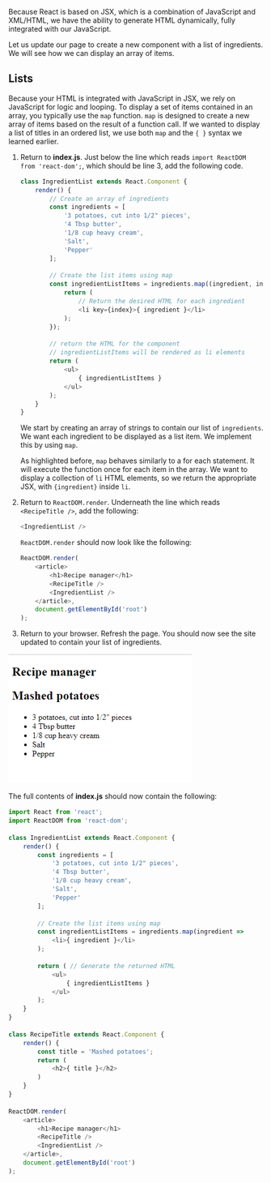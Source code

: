 Because React is based on JSX, which is a combination of JavaScript and XML/HTML, we have the ability to generate HTML dynamically, fully integrated with our JavaScript.

Let us update our page to create a new component with a list of ingredients. We will see how we can display an array of items.

## Lists

Because your HTML is integrated with JavaScript in JSX, we rely on JavaScript for logic and looping. To display a set of items contained in an array, you typically use the `map` function. `map` is designed to create a new array of items based on the result of a function call. If we wanted to display a list of titles in an ordered list, we use both `map` and the `{ }` syntax we learned earlier.

1. Return to **index.js**. Just below the line which reads `import ReactDOM from 'react-dom';`, which should be line 3, add the following code.

    ```javascript
    class IngredientList extends React.Component {
        render() {
            // Create an array of ingredients
            const ingredients = [
                '3 potatoes, cut into 1/2" pieces',
                '4 Tbsp butter',
                '1/8 cup heavy cream',
                'Salt',
                'Pepper'
            ];

            // Create the list items using map
            const ingredientListItems = ingredients.map((ingredient, index) => {
                return (
                    // Return the desired HTML for each ingredient
                    <li key={index}>{ ingredient }</li>
                );
            });

            // return the HTML for the component
            // ingredientListItems will be rendered as li elements
            return (
                <ul>
                    { ingredientListItems }
                </ul>
            );
        }
    }
    ```

    We start by creating an array of strings to contain our list of `ingredients`. We want each ingredient to be displayed as a list item. We implement this by using `map`.

    As highlighted before, `map` behaves similarly to a for each statement. It will execute the function once for each item in the array. We want to display a collection of `li` HTML elements, so we return the appropriate JSX, with `{ingredient}` inside `li`.

1. Return to `ReactDOM.render`. Underneath the line which reads `<RecipeTitle />`, add the following:

    ```javascript
    <IngredientList />
    ```

    `ReactDOM.render` should now look like the following:

    ```javascript
    ReactDOM.render(
        <article>
            <h1>Recipe manager</h1>
            <RecipeTitle />
            <IngredientList />
        </article>,
        document.getElementById('root')
    );
    ```

1. Return to your browser. Refresh the page. You should now see the site updated to contain your list of ingredients.

![Screenshot of page displaying list of ingredients](media/ingredients.png)

The full contents of **index.js** should now contain the following:

```javascript
import React from 'react';
import ReactDOM from 'react-dom';

class IngredientList extends React.Component {
    render() {
        const ingredients = [
            '3 potatoes, cut into 1/2" pieces',
            '4 Tbsp butter',
            '1/8 cup heavy cream',
            'Salt',
            'Pepper'
        ];

        // Create the list items using map
        const ingredientListItems = ingredients.map(ingredient => 
            <li>{ ingredient }</li>
        );

        return ( // Generate the returned HTML
            <ul>
                { ingredientListItems }
            </ul>
        );
    }
}

class RecipeTitle extends React.Component {
    render() {
        const title = 'Mashed potatoes';
        return (
            <h2>{ title }</h2>
        )
    }
}

ReactDOM.render(
    <article>
        <h1>Recipe manager</h1>
        <RecipeTitle />
        <IngredientList />
    </article>,
    document.getElementById('root')
);
```
